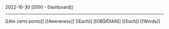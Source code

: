 2022-10-30
[[000 - Dashboard]]

---
[[Ate certo ponto]]
[[Awereness]]
[[Each]]
[[OBSIDIAN]]
[[Such]]
[[Words]]
